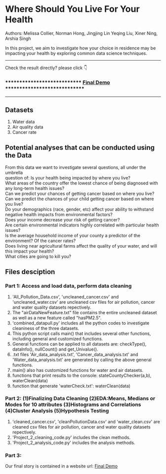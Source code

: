 # Where Should You Live For Your Health
Authors: Melissa Collier, Norman Hong, Jingjing Lin Yeqing Liu, Xiner Ning, Arshia Singh  

In this project, we aim to investigate how your choice in residence may be impacting your health by exploring common data science techniques.

--------
Check the result directly? please click 👇

### ***************************  [Final Demo](http://arshia.georgetown.domains/ANLY501/Project.html)  ****************************
--------


## Datasets 
1. Water data 
2. Air quality data
3. Cancer rate  

## Potential analyses that can be conducted using the Data
From this data we want to investigate several questions, all under the umbrella  
question of: Is your health being impacted by where you live?  
What areas of the country offer the lowest chance of being diagnosed with any long-term health issues?  
Can we predict your chances of getting cancer based on where you live?  
Can we predict the chances of your child getting cancer based on where you live?  
Do your demographics (race, gender, etc) affect your ability to withstand negative health impacts from environmental factors?  
Does your income decrease your risk of getting cancer?  
Are certain environmental indicators highly correlated with particular health issues?  
Is the average household income of your county a predictor of the environment? Of the cancer rates?  
Does living near agricultural farms affect the quality of your water, and will this impact your health?  
What cities are going to kill you?  

## Files desciption
### Part 1: Access and load data, perform data cleaning 

1.	'All_Pollution_Data.csv', 'uncleaned_cancer.csv' and 'uncleaned_water.csv' are uncleaned csv files for air pollution, cancer and water quality datasets repectively.  
2.	The "airDataNewFeature.txt" file contains the entire uncleaned dataset as well as a new feature called "hasPM2.5".  
3.	'combined_datapull.py' includes all the python codes to investigate cleaniness of the three datasets.  
4.	This python script calls main() that includes several other functions, including general and customized functions.  
5.	General functions can be applied to all datasets are: checkType(), dataInfo(), nullCount() and get_Univalue().  
6.	.txt files 'Air_data_analysis.txt', 'Cancer_data_analysis.txt' and 'Water_data_analysis.txt' are generated by calling the above general functions.  
7.	main() also has customized functions for water and air datasets.  
8.	functions that print results to the console: stateCountyChecker(a,b), waterClean(data)  
9.	function that generate 'waterCheck.txt': waterClean(data)  


### Part 2: (1)Finalizing Data Cleaning (2)EDA:Means, Medians or Modes for 10 attributes (3)Histograms and Correlations (4)Cluster Analysis (5)Hypothesis Testing  
1. 'cleaned_cancer.csv', 'cleanPollutionData.csv' and 'water_clean.csv' are cleaned csv files for air pollution, cancer and water quality datasets repectively.  
2. 'Project_2_cleaning_code.py' includes the clean methods.  
3. 'Project_2_analysis_code.py' includes the analysis methods.  


### Part 3:  
Our final story is contained in a website url: [Final Demo](https://jingjingl.georgetown.domains/501Demo.html) 






